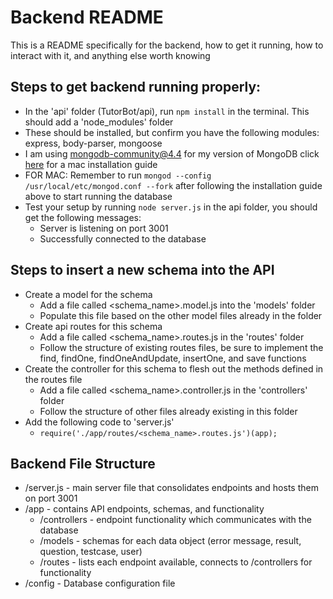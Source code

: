 # Backend README
This is a README specifically for the backend, how to get it running, how to interact with it, and anything else worth knowing

## Steps to get backend running properly:
* In the 'api' folder (TutorBot/api), run ```npm install``` in the terminal. This should add a 'node_modules' folder
* These should be installed, but confirm you have the following modules: express, body-parser, mongoose
* I am using mongodb-community@4.4 for my version of MongoDB click [here](https://docs.mongodb.com/manual/tutorial/install-mongodb-on-os-x/) for a mac installation guide
* FOR MAC: Remember to run ```mongod --config /usr/local/etc/mongod.conf --fork``` after following the installation guide above to start running the database
* Test your setup by running ```node server.js``` in the api folder, you should get the following messages:
  * Server is listening on port 3001
  * Successfully connected to the database

## Steps to insert a new schema into the API
* Create a model for the schema
  * Add a file called <schema_name>.model.js into the 'models' folder
  * Populate this file based on the other model files already in the folder
* Create api routes for this schema
  * Add a file called <schema_name>.routes.js in the 'routes' folder
  * Follow the structure of existing routes files, be sure to implement the find, findOne, findOneAndUpdate, insertOne, and save functions
* Create the controller for this schema to flesh out the methods defined in the routes file
  * Add a file called <schema_name>.controller.js in the 'controllers' folder
  * Follow the structure of other files already existing in this folder
* Add the following code to 'server.js'
  * ```require('./app/routes/<schema_name>.routes.js')(app);```

## Backend File Structure
* /server.js - main server file that consolidates endpoints and hosts them on port 3001
* /app - contains API endpoints, schemas, and functionality
  * /controllers - endpoint functionality which communicates with the database
  * /models - schemas for each data object (error message, result, question, testcase, user)
  * /routes - lists each endpoint available, connects to /controllers for functionality
* /config - Database configuration file

